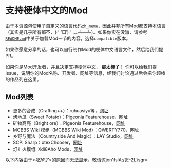 # 支持梗体中文的Mod

由于本资源包使用了自定义的语言代码`zh_meme`，因此并非所有Mod都支持本语言（其实是几乎所有都不，(╯‵□′)╯︵┻━┻）。如果你实在没辙，请参考[`README.md`](/README.md)中关于加载Mod一节的内容，选择`compatible`版本。

如果你愿意分享的话，也可以自行制作Mod的梗体中文语言文件，然后给我们提PR。

如果你是Mod开发者，并且决定支持梗体中文， **那太棒了！** 你可以给我们提Issue，说明你的Mod名称、开发者、网址等信息，经我们讨论通过后会把你超棒的作品列在这里。

## Mod列表

* 更多的合成（Crafting++）：ruhuasiyu等，[网址](https://ruhuasiyu.github.io/CraftingPlusPlus/)
* 烤地瓜（Sweet Potato）：Pigeonia Featurehouse，[网址](https://github.com/Featurehouse/sweet_potato-source)
* 矿物高亮（Bright ore）：Pigeonia Featurehouse，[网址](https://github.com/Featurehouse/bright-ore)
* MCBBS Wiki 模组（MCBBS Wiki Mod）：QWERTY770，[网址](https://github.com/QWERTY770/MCBBS-Wiki-Mod)
* 乡野与魔法（Countryside And Magic）：LAY Studio，[网址](https://github.com/CR-019/CAM_beta)
* SCP: Sharp：xtexChooser，[网址](https://github.com/SCPSharp/scp-sharp)
* 灯纟火模组: Xdi8Aho Mods，[网址](https://github.com/Xdi8Mod/Xdi8aho-Mod)

以下内容由于<*吃掉了*>的原因而无法显示，敬请谅jon'fslA;/[E-2L}sgr=
